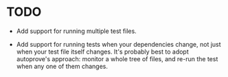 TODO
====

* Add support for running multiple test files.

* Add support for running tests when your dependencies change, not just when your test file itself changes. It's probably best to adopt autoprove's approach: monitor a whole tree of files, and re-run the test when any one of them changes.
